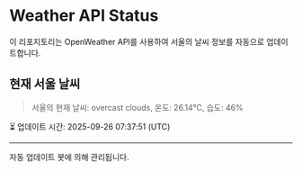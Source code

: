 
# Weather API Status

이 리포지토리는 OpenWeather API를 사용하여 서울의 날씨 정보를 자동으로 업데이트합니다.

## 현재 서울 날씨
> 서울의 현재 날씨: overcast clouds, 온도: 26.14°C, 습도: 46%

⏳ 업데이트 시간: 2025-09-26 07:37:51 (UTC)

---
자동 업데이트 봇에 의해 관리됩니다.
